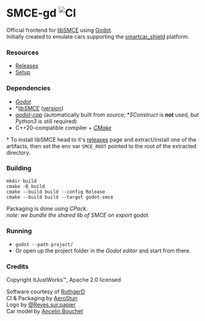 # SMCE-gd ![CI](https://github.com/ItJustWorksTM/smce-gd/workflows/CI/badge.svg)

Official frontend for [libSMCE](https://github.com/ItJustWorksTM/libSMCE) using [Godot](https://godotengine.org/).  
Initially created to emulate cars supporting the [smartcar_shield](https://github.com/platisd/smartcar_shield) platform.

### Resources

* [Releases](https://github.com/ItJustWorksTM/smce-gd/releases)
* [Setup](https://github.com/ItJustWorksTM/smce-gd/wiki)

### Dependencies

* _[Godot](https://godotengine.org)_
* *_[libSMCE](https://github.com/ItJustWorksTM/libSMCE)_ ([version]([./CMakeLists.txt#L28](https://github.com/ItJustWorksTM/smce-gd/blob/master/CMakeLists.txt#L28)))
* _[godot-cpp](https://github.com/godotengine/godot-cpp)_ (automatically built from source; *_SConstruct_ is **not** used, but _Python3_ is still required)
* C++20-compatible compiler + _[CMake](https://cmake.org)_

\* To install libSMCE head to it's [releases](https://github.com/ItJustWorksTM/libSMCE/releases) page and extract/install one of the artifacts, then set the env var `SMCE_ROOT` pointed to the root of the extracted directory.

### Building
```shell
mkdir build
cmake -B build
cmake --build build --config Release
cmake --build build --target godot-smce
```

Packaging is done using _CPack_.  
_note: we bundle the shared lib of SMCE on export_
godot
### Running

* `godot --path project/`
* Or open up the project folder in the _Godot editor_ and start from there.

### Credits

Copyright ItJustWorks™, Apache 2.0 licensed  

Software courtesy of [RuthgerD](https://github.com/RuthgerD)  
CI & Packaging by [AeroStun](https://github.com/AeroStun)  
Logo by [@Reves.sur.papier](https://instagram.com/reves.sur.papier/)  
Car model by [Ancelin Bouchet](https://github.com/anbouchet)  
